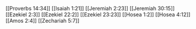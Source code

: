 [[Proverbs 14:34]]
[[Isaiah 1:21]]
[[Jeremiah 2:23]]
[[Jeremiah 30:15]]
[[Ezekiel 2:3]]
[[Ezekiel 22:2]]
[[Ezekiel 23:23]]
[[Hosea 1:2]]
[[Hosea 4:12]]
[[Amos 2:4]]
[[Zechariah 5:7]]

